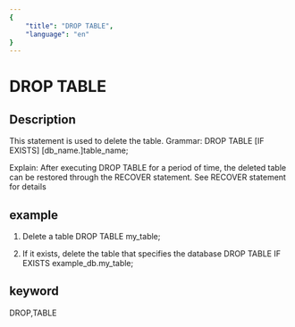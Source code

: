 ```yaml
---
{
    "title": "DROP TABLE",
    "language": "en"
}
---
```


# DROP TABLE
## Description
This statement is used to delete the table.
Grammar:
DROP TABLE [IF EXISTS] [db_name.]table_name;

Explain:
After executing DROP TABLE for a period of time, the deleted table can be restored through the RECOVER statement. See RECOVER statement for details

## example
1. Delete a table
DROP TABLE my_table;

2. If it exists, delete the table that specifies the database
DROP TABLE IF EXISTS example_db.my_table;

## keyword
DROP,TABLE

